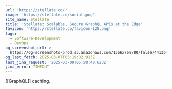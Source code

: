 ```yaml
---
url: 'https://stellate.co/'
image: 'https://stellate.co/social.png'
site_name: Stellate
title: 'Stellate: Scalable, Secure GraphQL APIs at the Edge'
favicon: 'https://stellate.co/favicon-128.png'
tags:
  - Software-Development
  - DevOps
og_screenshot_url: >-
  https://og-screenshots-prod.s3.amazonaws.com/1366x768/80/false/4413b431d2146b0765417533f6befe04dff2592ea483d1dfbdbb82f89c2ebb6b.jpeg
og_last_fetch: 2025-03-07T05:19:02.913Z
last_jina_request: '2025-03-09T05:58:40.623Z'
jina_error: TIMEOUT
---
```

[[GraphQL]] caching. 



